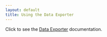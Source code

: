 ```yaml
---
layout: default
title: Using the Data Exporter
---
```


<p>Click to see the 
<a href="https://www.ibm.com/docs/en/tarm/latest?topic=documentation-integration-data-exporter">Data Exporter</a> documentation.</p>
